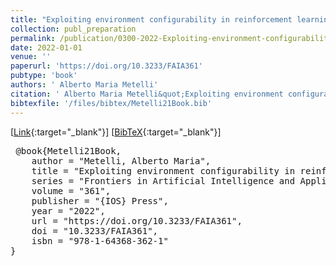 ```yaml
---
title: "Exploiting environment configurability in reinforcement learning"
collection: publ_preparation
permalink: /publication/0300-2022-Exploiting-environment-configurability-in-reinforcement-learning
date: 2022-01-01
venue: ''
paperurl: 'https://doi.org/10.3233/FAIA361'
pubtype: 'book'
authors: ' Alberto Maria Metelli'
citation: ' Alberto Maria Metelli&quot;Exploiting environment configurability in reinforcement learning.&quot; 2022'
bibtexfile: '/files/bibtex/Metelli21Book.bib'
---
```

 [[Link](https://doi.org/10.3233/FAIA361){:target="_blank"}] [[BibTeX](/files/bibtex/Metelli21Book.bib){:target="_blank"}] 
<pre> @book{Metelli21Book,
    author = "Metelli, Alberto Maria",
    title = "Exploiting environment configurability in reinforcement learning",
    series = "Frontiers in Artificial Intelligence and Applications",
    volume = "361",
    publisher = "{IOS} Press",
    year = "2022",
    url = "https://doi.org/10.3233/FAIA361",
    doi = "10.3233/FAIA361",
    isbn = "978-1-64368-362-1"
} </pre>
